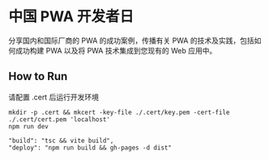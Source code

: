 # 中国 PWA 开发者日

分享国内和国际厂商的 PWA 的成功案例，传播有关 PWA 的技术及实践，包括如何成功构建 PWA 以及将 PWA 技术集成到您现有的 Web 应用中。

## How to Run

请配置 .cert 后运行开发环境

```
mkdir -p .cert && mkcert -key-file ./.cert/key.pem -cert-file ./.cert/cert.pem 'localhost'
npm run dev
```

```
"build": "tsc && vite build",
"deploy": "npm run build && gh-pages -d dist"
```